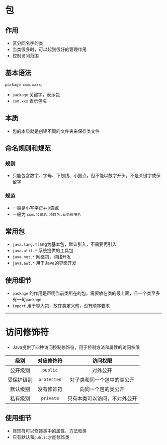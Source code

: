 # 包

## 作用

- 区分同名字的类
- 当类很多时，可以起到很好的管理作用
- 控制访问范围

## 基本语法

`package com.xxxx;`

- `package` 关键字，表示包
- `com.xxx` 表示包名

## 本质

- 包的本质就是创建不同的文件夹来保存类文件

## 命名规则和规范

### 规则

- 只能包含数字、字母、下划线、小圆点，但不能以数字开头，不是关键字或保留字

### 规范

- 一般是小写字母+小圆点
- 一般为 `com.公司名.项目名.业务模块名`

## 常用包

- `java.lang.*` lang为基本包，默认引入，不需要再引入
- `java.util.*` 系统提供的工具包
- `java.net.*` 网络包，网络开发
- `java.awt.*` 用于Java的界面开发

## 使用细节

- `package` 的作用是声明当前类所在的包，需要放在类的最上面，且一个类至多有一句`package`
- `import` 用于导入包，放在类定义前，没有顺序要求

---

# 访问修饰符

- Java提供了四种访问控制修饰符，用于控制方法和属性的访问权限

|    级别    | 对应修饰符  |           访问权限           |
| :--------: | :---------: | :--------------------------: |
|  公开级别  |  `public`   |           对外公开           |
| 受保护级别 | `protected` |  对子类和同一个包中的类公开  |
|  默认级别  | 没有修饰符  |      向同一个包的类公开      |
|  私有级别  |  `private`  | 只有本类可以访问，不对外公开 |

## 使用细节

- 修饰符可以修饰类中的属性、方法和类
- 只有默认和`public`才能修饰类

